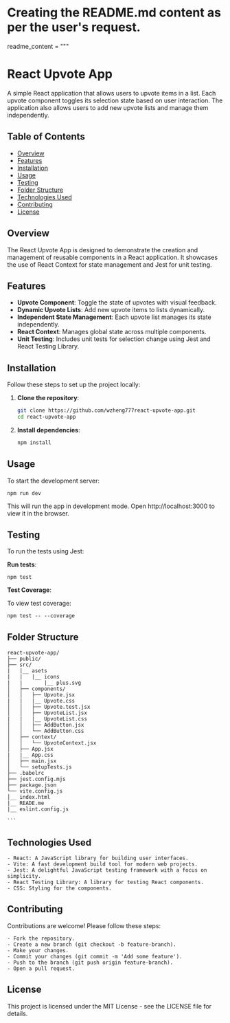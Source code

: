 # Creating the README.md content as per the user's request.

readme_content = """
# React Upvote App

A simple React application that allows users to upvote items in a list. Each upvote component toggles its selection state based on user interaction. The application also allows users to add new upvote lists and manage them independently.

## Table of Contents

- [Overview](#overview)
- [Features](#features)
- [Installation](#installation)
- [Usage](#usage)
- [Testing](#testing)
- [Folder Structure](#folder-structure)
- [Technologies Used](#technologies-used)
- [Contributing](#contributing)
- [License](#license)

## Overview

The React Upvote App is designed to demonstrate the creation and management of reusable components in a React application. It showcases the use of React Context for state management and Jest for unit testing.

## Features

- **Upvote Component**: Toggle the state of upvotes with visual feedback.
- **Dynamic Upvote Lists**: Add new upvote items to lists dynamically.
- **Independent State Management**: Each upvote list manages its state independently.
- **React Context**: Manages global state across multiple components.
- **Unit Testing**: Includes unit tests for selection change using Jest and React Testing Library.

## Installation

Follow these steps to set up the project locally:

1. **Clone the repository**:

   ```bash
   git clone https://github.com/wzheng777react-upvote-app.git
   cd react-upvote-app

2. **Install dependencies**:

    ```bash
    npm install

## Usage
To start the development server:

    npm run dev

This will run the app in development mode. Open http://localhost:3000 to view it in the browser.

## Testing
To run the tests using Jest:

**Run tests**:
  
    npm test

 **Test Coverage**:

To view test coverage:

    npm test -- --coverage

## Folder Structure

    react-upvote-app/
    ├── public/
    ├── src/
    |   |__ asets
    |   |   |__ icons
    |   |       |__ plus.svg
    │   ├── components/
    │   │   ├── Upvote.jsx
    |   |   |__ Upvote.css
    │   │   ├── Upvote.test.jsx
    │   │   ├── UpvoteList.jsx
    |   |   |__ UpvoteList.css
    │   │   ├── AddButton.jsx
    │   │   └── AddButton.css
    │   ├── context/
    │   │   └── UpvoteContext.jsx
    │   ├── App.jsx
    |   |__ App.css
    │   ├── main.jsx
    │   └── setupTests.js
    ├── .babelrc
    ├── jest.config.mjs
    ├── package.json
    └── vite.config.js
    │__ index.html
    |__ READE.me
    |__ eslint.config.js

    ```

##  Technologies Used
    - React: A JavaScript library for building user interfaces.
    - Vite: A fast development build tool for modern web projects.
    - Jest: A delightful JavaScript testing framework with a focus on simplicity.
    - React Testing Library: A library for testing React components.
    - CSS: Styling for the components.

## Contributing
Contributions are welcome! Please follow these steps:

    - Fork the repository.
    - Create a new branch (git checkout -b feature-branch).
    - Make your changes.
    - Commit your changes (git commit -m 'Add some feature').
    - Push to the branch (git push origin feature-branch).
    - Open a pull request.

## License

This project is licensed under the MIT License - see the LICENSE file for details.